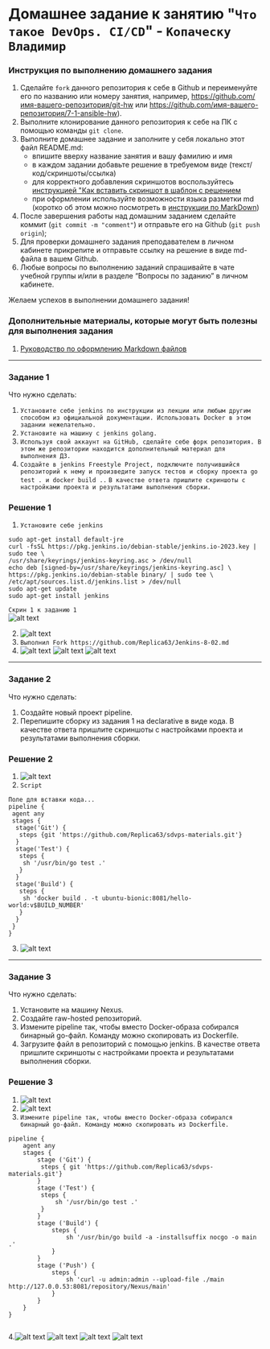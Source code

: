 # Домашнее задание к занятию "`Что такое DevOps. CI/CD`" - `Копаческу Владимир`


### Инструкция по выполнению домашнего задания

   1. Сделайте `fork` данного репозитория к себе в Github и переименуйте его по названию или номеру занятия, например, https://github.com/имя-вашего-репозитория/git-hw или  https://github.com/имя-вашего-репозитория/7-1-ansible-hw).
   2. Выполните клонирование данного репозитория к себе на ПК с помощью команды `git clone`.
   3. Выполните домашнее задание и заполните у себя локально этот файл README.md:
      - впишите вверху название занятия и вашу фамилию и имя
      - в каждом задании добавьте решение в требуемом виде (текст/код/скриншоты/ссылка)
      - для корректного добавления скриншотов воспользуйтесь [инструкцией "Как вставить скриншот в шаблон с решением](https://github.com/netology-code/sys-pattern-homework/blob/main/screen-instruction.md)
      - при оформлении используйте возможности языка разметки md (коротко об этом можно посмотреть в [инструкции  по MarkDown](https://github.com/netology-code/sys-pattern-homework/blob/main/md-instruction.md))
   4. После завершения работы над домашним заданием сделайте коммит (`git commit -m "comment"`) и отправьте его на Github (`git push origin`);
   5. Для проверки домашнего задания преподавателем в личном кабинете прикрепите и отправьте ссылку на решение в виде md-файла в вашем Github.
   6. Любые вопросы по выполнению заданий спрашивайте в чате учебной группы и/или в разделе “Вопросы по заданию” в личном кабинете.
   
Желаем успехов в выполнении домашнего задания!
   
### Дополнительные материалы, которые могут быть полезны для выполнения задания

1. [Руководство по оформлению Markdown файлов](https://gist.github.com/Jekins/2bf2d0638163f1294637#Code)

---

### Задание 1
Что нужно сделать:

1. `Установите себе jenkins по инструкции из лекции или любым другим способом из официальной документации. Использовать Docker в этом задании нежелательно.`
2. `Установите на машину с jenkins golang.`
3. `Используя свой аккаунт на GitHub, сделайте себе форк репозитория. В этом же репозитории находится дополнительный материал для выполнения ДЗ.`
4. `Создайте в jenkins Freestyle Project, подключите получившийся репозиторий к нему и произведите запуск тестов и сборку проекта go test . и docker build ..`
`В качестве ответа пришлите скриншоты с настройками проекта и результатами выполнения сборки.`

### Решение 1

1. `Установите себе jenkins`
```
sudo apt-get install default-jre
curl -fsSL https://pkg.jenkins.io/debian-stable/jenkins.io-2023.key |
sudo tee \
/usr/share/keyrings/jenkins-keyring.asc > /dev/null
echo deb [signed-by=/usr/share/keyrings/jenkins-keyring.asc] \
https://pkg.jenkins.io/debian-stable binary/ | sudo tee \
/etc/apt/sources.list.d/jenkins.list > /dev/null
sudo apt-get update
sudo apt-get install jenkins
```

`Скрин 1 к заданию 1`                                    
![alt text](https://github.com/Replica63/Jenkins-8-02.md/blob/main/img/1.png)



2. ![alt text](https://github.com/Replica63/Jenkins-8-02.md/blob/main/img/2.png)
3. `Выполнил Fork https://github.com/Replica63/Jenkins-8-02.md`
4. ![alt text](https://github.com/Replica63/Jenkins-8-02.md/blob/main/img/3.png)
   ![alt text](https://github.com/Replica63/Jenkins-8-02.md/blob/main/img/3.1.png)
   ![alt text](https://github.com/Replica63/Jenkins-8-02.md/blob/main/img/3.2.png)



---

### Задание 2
Что нужно сделать:

1. Создайте новый проект pipeline.
2. Перепишите сборку из задания 1 на declarative в виде кода.
В качестве ответа пришлите скриншоты с настройками проекта и результатами выполнения сборки.

### Решение 2

1. ![alt text](https://github.com/Replica63/Jenkins-8-02.md/blob/main/img/4.png)
2. `Script`

```
Поле для вставки кода...
pipeline {
 agent any
 stages {
  stage('Git') {
   steps {git 'https://github.com/Replica63/sdvps-materials.git'}
  }
  stage('Test') {
   steps {
    sh '/usr/bin/go test .'
   }
  }
  stage('Build') {
   steps {
    sh 'docker build . -t ubuntu-bionic:8081/hello-world:v$BUILD_NUMBER'
   }
  }
 }
}
```
3. ![alt text](https://github.com/Replica63/Jenkins-8-02.md/blob/main/img/4.5.png)



---

### Задание 3
Что нужно сделать:

1. Установите на машину Nexus.
2. Создайте raw-hosted репозиторий.
3. Измените pipeline так, чтобы вместо Docker-образа собирался бинарный go-файл. Команду можно скопировать из Dockerfile.
4. Загрузите файл в репозиторий с помощью jenkins.
В качестве ответа пришлите скриншоты с настройками проекта и результатами выполнения сборки.
### Решение 3


1. ![alt text](https://github.com/Replica63/Jenkins-8-02.md/blob/main/img/n1.png)
2. ![alt text](https://github.com/Replica63/Jenkins-8-02.md/blob/main/img/n2.png)
3. `Измените pipeline так, чтобы вместо Docker-образа собирался бинарный go-файл. Команду можно скопировать из Dockerfile.`
```
pipeline {
    agent any
    stages {
        stage ('Git') {
         steps { git 'https://github.com/Replica63/sdvps-materials.git'}
        }
        stage ('Test') {
         steps {
             sh '/usr/bin/go test .'
         }
        }
        stage ('Build') {
            steps {
                sh '/usr/bin/go build -a -installsuffix nocgo -o main .'
            }
        }
        stage ('Push') {
            steps {
                sh 'curl -u admin:admin --upload-file ./main http://127.0.0.53:8081/repository/Nexus/main'
            }        
        }
    }
}


```
4.![alt text](https://github.com/Replica63/Jenkins-8-02.md/blob/main/img/n3.png)
  ![alt text](https://github.com/Replica63/Jenkins-8-02.md/blob/main/img/n4.png) 
  ![alt text](https://github.com/Replica63/Jenkins-8-02.md/blob/main/img/n5.png)
  ![alt text](https://github.com/Replica63/Jenkins-8-02.md/blob/main/img/n6.png)


